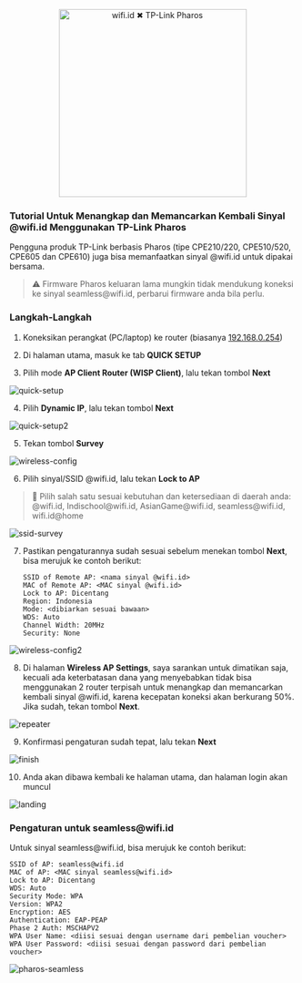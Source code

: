 <p align="center">
    <img src="https://github.com/kopijahe/wifiid-openwrt/blob/master/pics/header-pharos.svg" alt="wifi.id ✖ TP-Link Pharos" width="330">
</p>

### **Tutorial Untuk Menangkap dan Memancarkan Kembali Sinyal @wifi.id Menggunakan TP-Link Pharos**

Pengguna produk TP-Link berbasis Pharos (tipe CPE210/220, CPE510/520, CPE605 dan CPE610) juga bisa memanfaatkan sinyal @wifi.id untuk dipakai bersama.

> :warning: Firmware Pharos keluaran lama mungkin tidak mendukung koneksi ke sinyal seamless<span></span>@wifi.id, perbarui firmware anda bila perlu.

### **Langkah-Langkah**

1. Koneksikan perangkat (PC/laptop) ke router (biasanya [192.168.0.254](http://192.168.0.254))

2. Di halaman utama, masuk ke tab **QUICK SETUP**

3. Pilih mode **AP Client Router (WISP Client)**, lalu tekan tombol **Next**

![quick-setup](pics/pharos/01-quick-setup-1.png)

4. Pilih **Dynamic IP**, lalu tekan tombol **Next**

![quick-setup2](pics/pharos/02-quick-setup-2.png)

5. Tekan tombol **Survey**

![wireless-config](pics/pharos/03-wireless-config.png)

6. Pilih sinyal/SSID @wifi.id, lalu tekan **Lock to AP**

> :loudspeaker: Pilih salah satu sesuai kebutuhan dan ketersediaan di daerah anda: @wifi.id, Indischool<span></span>@wifi.id, AsianGame<span></span>@wifi.id, seamless<span></span>@wifi.id, wifi.id<span></span>@home

![ssid-survey](pics/pharos/04-ssid-survey.png)

7. Pastikan pengaturannya sudah sesuai sebelum menekan tombol **Next**, bisa merujuk ke contoh berikut:

   ```
   SSID of Remote AP: <nama sinyal @wifi.id>
   MAC of Remote AP: <MAC sinyal @wifi.id>
   Lock to AP: Dicentang
   Region: Indonesia
   Mode: <dibiarkan sesuai bawaan>
   WDS: Auto
   Channel Width: 20MHz
   Security: None
   ```

![wireless-config2](pics/pharos/05-wireless-config-2.png)

8. Di halaman **Wireless AP Settings**, saya sarankan untuk dimatikan saja, kecuali ada keterbatasan dana yang menyebabkan tidak bisa menggunakan 2 router terpisah untuk menangkap dan memancarkan kembali sinyal @wifi.id, karena kecepatan koneksi akan berkurang 50%. Jika sudah, tekan tombol **Next**.

![repeater](pics/pharos/06-repeater.png)

9. Konfirmasi pengaturan sudah tepat, lalu tekan **Next**

![finish](pics/pharos/07-finish.png)

10. Anda akan dibawa kembali ke halaman utama, dan halaman login akan muncul

![landing](pics/09-login-page.png)


### **Pengaturan untuk seamless<span></span>@wifi.id**

Untuk sinyal seamless<span></span>@wifi.id, bisa merujuk ke contoh berikut:

   ```
   SSID of AP: seamless@wifi.id
   MAC of AP: <MAC sinyal seamless@wifi.id>
   Lock to AP: Dicentang
   WDS: Auto
   Security Mode: WPA
   Version: WPA2
   Encryption: AES
   Authentication: EAP-PEAP
   Phase 2 Auth: MSCHAPV2
   WPA User Name: <diisi sesuai dengan username dari pembelian voucher>
   WPA User Password: <diisi sesuai dengan password dari pembelian voucher>
   ```

![pharos-seamless](pics/pharos/seamless-config.png)